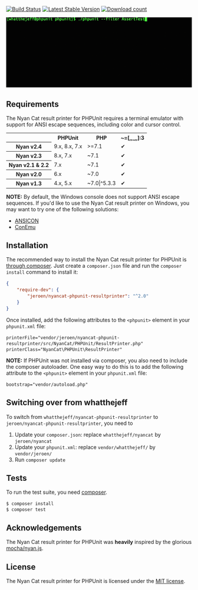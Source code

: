 [![Build Status](https://travis-ci.org/JeroenDeDauw/nyancat-phpunit-resultprinter.svg?branch=master)](https://travis-ci.org/JeroenDeDauw/nyancat-phpunit-resultprinter)
[![Latest Stable Version](https://poser.pugx.org/jeroen/nyancat-phpunit-resultprinter/version.png)](https://packagist.org/packages/jeroen/nyancat-phpunit-resultprinter)
[![Download count](https://poser.pugx.org/jeroen/nyancat-phpunit-resultprinter/d/total.png)](https://packagist.org/packages/jeroen/nyancat-phpunit-resultprinter)

<p><img alt="Video of the Nyan Cat result printer for PHPUnit" src="https://github.com/JeroenDeDauw/nyancat-phpunit-resultprinter/raw/master/nyan.gif"></p>

## Requirements

The Nyan Cat result printer for PHPUnit requires a terminal emulator with support
for ANSI escape sequences, including color and cursor control.

<table>
	<tr>
		<th></th>
		<th>PHPUnit</th>
		<th>PHP</th>
		<th>~=[,,_,,]:3</th>
	</tr>
	<tr>
		<th>Nyan v2.4</th>
		<td>9.x, 8.x, 7.x</td>
		<td>>=7.1</td>
		<td>✔</td>
	</tr>
	<tr>
		<th>Nyan v2.3</th>
		<td>8.x, 7.x</td>
		<td>~7.1</td>
		<td>✔</td>
	</tr>
	<tr>
		<th>Nyan v2.1 & 2.2</th>
		<td>7.x</td>
		<td>~7.1</td>
		<td>✔</td>
	</tr>
	<tr>
		<th>Nyan v2.0</th>
		<td>6.x</td>
		<td>~7.0</td>
		<td>✔</td>
	</tr>
	<tr>
		<th>Nyan v1.3</th>
		<td>4.x, 5.x</td>
		<td>~7.0|^5.3.3</td>
		<td>✔</td>
	</tr>
</table>

**NOTE:** By default, the Windows console does not support ANSI escape
sequences. If you'd like to use the Nyan Cat result printer on Windows, you
may want to try one of the following solutions:

 * [ANSICON](https://github.com/adoxa/ansicon)
 * [ConEmu](https://github.com/Maximus5/ConEmu)

## Installation

The recommended way to install the Nyan Cat result printer for PHPUnit is
[through composer](http://getcomposer.org). Just create a `composer.json` file
and run the `composer install` command to install it:

~~~json
{
    "require-dev": {
        "jeroen/nyancat-phpunit-resultprinter": "^2.0"
    }
}
~~~

Once installed, add the following attributes to the `<phpunit>` element in your `phpunit.xml` file:

    printerFile="vendor/jeroen/nyancat-phpunit-resultprinter/src/NyanCat/PHPUnit/ResultPrinter.php"
    printerClass="NyanCat\PHPUnit\ResultPrinter"

**NOTE:** If PHPUnit was not installed via composer, you also need to include
the composer autoloader. One easy way to do this is to add the following
attribute to the `<phpunit>` element in your `phpunit.xml` file:

    bootstrap="vendor/autoload.php"

## Switching over from whatthejeff

To switch from `whatthejeff/nyancat-phpunit-resultprinter` to `jeroen/nyancat-phpunit-resultprinter`,
you need to

1. Update your `composer.json`: replace `whatthejeff/nyancat` by `jeroen/nyancat`
2. Update your `phpunit.xml`: replace `vendor/whatthejeff/` by `vendor/jeroen/`
3. Run `composer update`

## Tests

To run the test suite, you need [composer](http://getcomposer.org).

    $ composer install
    $ composer test

## Acknowledgements

The Nyan Cat result printer for PHPUnit was __heavily__ inspired by the
glorious [mocha/nyan.js](https://github.com/visionmedia/mocha/blob/master/lib/reporters/nyan.js).

## License

The Nyan Cat result printer for PHPUnit is licensed under the [MIT license](LICENSE).
